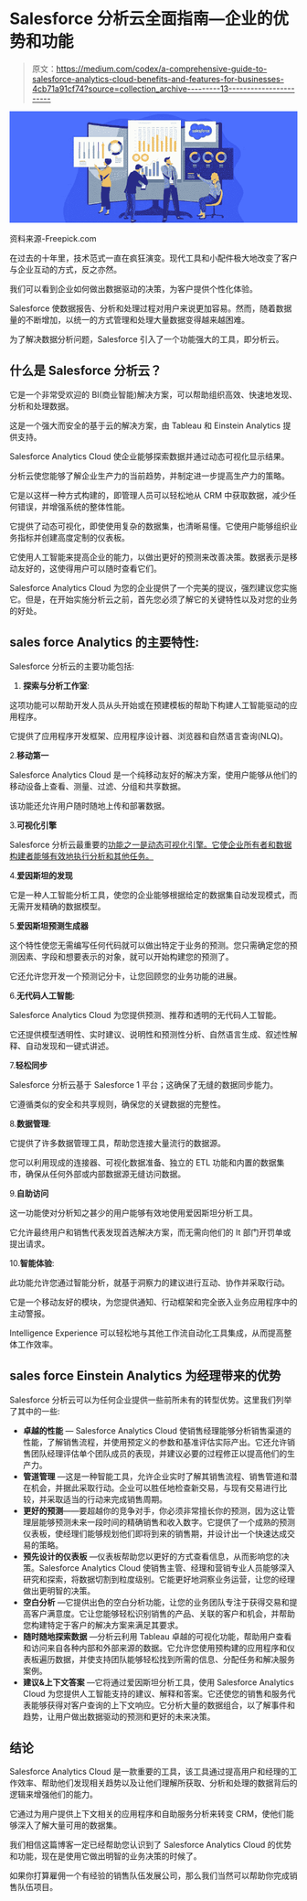 # Salesforce 分析云全面指南—企业的优势和功能

> 原文：<https://medium.com/codex/a-comprehensive-guide-to-salesforce-analytics-cloud-benefits-and-features-for-businesses-4cb71a91cf74?source=collection_archive---------13----------------------->

![](img/18bd5ae28f78bea8135cb168d5603648.png)

资料来源-Freepick.com

在过去的十年里，技术范式一直在疯狂演变。现代工具和小配件极大地改变了客户与企业互动的方式，反之亦然。

我们可以看到企业如何做出数据驱动的决策，为客户提供个性化体验。

Salesforce 使数据报告、分析和处理过程对用户来说更加容易。然而，随着数据量的不断增加，以统一的方式管理和处理大量数据变得越来越困难。

为了解决数据分析问题，Salesforce 引入了一个功能强大的工具，即分析云。

## **什么是 Salesforce 分析云？**

它是一个非常受欢迎的 BI(商业智能)解决方案，可以帮助组织高效、快速地发现、分析和处理数据。

这是一个强大而安全的基于云的解决方案，由 Tableau 和 Einstein Analytics 提供支持。

Salesforce Analytics Cloud 使企业能够探索数据并通过动态可视化显示结果。

分析云使您能够了解企业生产力的当前趋势，并制定进一步提高生产力的策略。

它是以这样一种方式构建的，即管理人员可以轻松地从 CRM 中获取数据，减少任何错误，并增强系统的整体性能。

它提供了动态可视化，即使使用复杂的数据集，也清晰易懂。它使用户能够组织业务指标并创建高度定制的仪表板。

它使用人工智能来提高企业的能力，以做出更好的预测来改善决策。数据表示是移动友好的，这使得用户可以随时查看它们。

Salesforce Analytics Cloud 为您的企业提供了一个完美的提议，强烈建议您实施它。但是，在开始实施分析云之前，首先您必须了解它的关键特性以及对您的业务的好处。

## **sales force Analytics 的主要特性:**

Salesforce 分析云的主要功能包括:

1.  **探索与分析工作室**:

这项功能可以帮助开发人员从头开始或在预建模板的帮助下构建人工智能驱动的应用程序。

它提供了应用程序开发框架、应用程序设计器、浏览器和自然语言查询(NLQ)。

2.**移动第一**

Salesforce Analytics Cloud 是一个纯移动友好的解决方案，使用户能够从他们的移动设备上查看、测量、过滤、分组和共享数据。

该功能还允许用户随时随地上传和部署数据。

3.**可视化引擎**

Salesforce 分析云最重要的[功能之一是动态可视化引擎。它使企业所有者和数据构建者能够有效地执行分析和其他任务。](https://www.arkasoftwares.com/blog/salesforce-analytics-cloud-features-benefits/)

4.**爱因斯坦的发现**

它是一种人工智能分析工具，使您的企业能够根据给定的数据集自动发现模式，而无需开发精确的数据模型。

5.**爱因斯坦预测生成器**

这个特性使您无需编写任何代码就可以做出特定于业务的预测。您只需确定您的预测因素、字段和想要表示的对象，就可以开始构建您的预测了。

它还允许您开发一个预测记分卡，让您回顾您的业务功能的进展。

6.**无代码人工智能**:

Salesforce Analytics Cloud 为您提供预测、推荐和透明的无代码人工智能。

它还提供模型透明性、实时建议、说明性和预测性分析、自然语言生成、叙述性解释、自动发现和一键式讲述。

7.**轻松同步**

Salesforce 分析云基于 Salesforce 1 平台；这确保了无缝的数据同步能力。

它遵循类似的安全和共享规则，确保您的关键数据的完整性。

8.**数据管理**:

它提供了许多数据管理工具，帮助您连接大量流行的数据源。

您可以利用现成的连接器、可视化数据准备、独立的 ETL 功能和内置的数据集市，确保从任何外部或内部数据源无缝访问数据。

9.**自助访问**

这一功能使对分析知之甚少的用户能够有效地使用爱因斯坦分析工具。

它允许最终用户和销售代表发现首选解决方案，而无需向他们的 It 部门开罚单或提出请求。

10.**智能体验**:

此功能允许您通过智能分析，就基于洞察力的建议进行互动、协作并采取行动。

它是一个移动友好的模块，为您提供通知、行动框架和完全嵌入业务应用程序中的主动警报。

Intelligence Experience 可以轻松地与其他工作流自动化工具集成，从而提高整体工作效率。

## **sales force Einstein Analytics 为经理带来的优势**

Salesforce 分析云可以为任何企业提供一些前所未有的转型优势。这里我们列举了其中的一些:

*   **卓越的性能** — Salesforce Analytics Cloud 使销售经理能够分析销售渠道的性能，了解销售流程，并使用预定义的参数和基准评估实际产出。它还允许销售团队经理评估单个团队成员的表现，并建议必要的过程修正以提高他们的生产力。
*   **管道管理** —这是一种智能工具，允许企业实时了解其销售流程、销售管道和潜在机会，并据此采取行动。企业可以胜任地检查新交易，与现有交易进行比较，并采取适当的行动来完成销售周期。
*   **更好的预测**——要超越你的竞争对手，你必须非常擅长你的预测，因为这让管理层能够预测未来一段时间的精确销售和收入数字。它提供了一个成熟的预测仪表板，使经理们能够规划他们即将到来的销售期，并设计出一个快速达成交易的策略。
*   **预先设计的仪表板** —仪表板帮助您以更好的方式查看信息，从而影响您的决策。Salesforce Analytics Cloud 使销售主管、经理和营销专业人员能够深入研究和探索，将数据切割到粒度级别。它能更好地洞察业务运营，让您的经理做出更明智的决策。
*   **空白分析** —它提供出色的空白分析功能，让您的业务团队专注于获得交易和提高客户满意度。它让您能够轻松识别销售的产品、关联的客户和机会，并帮助您构建特定于客户的解决方案来满足其要求。
*   **随时随地探索数据** —分析云利用 Tableau 卓越的可视化功能，帮助用户查看和访问来自各种内部和外部来源的数据。它允许您使用预构建的应用程序和仪表板遍历数据，并使支持团队能够轻松找到所需的信息、分配任务和解决服务案例。
*   **建议&上下文答案** —它将通过爱因斯坦分析工具，使用 Salesforce Analytics Cloud 为您提供人工智能支持的建议、解释和答案。它还使您的销售和服务代表能够获得对客户查询的上下文响应。它分析大量的数据组合，以了解事件和趋势，让用户做出数据驱动的预测和更好的未来决策。

## **结论**

Salesforce Analytics Cloud 是一款重要的工具，该工具通过提高用户和经理的工作效率、帮助他们发现相关趋势以及让他们理解所获取、分析和处理的数据背后的逻辑来增强他们的能力。

它通过为用户提供上下文相关的应用程序和自助服务分析来转变 CRM，使他们能够深入了解大量可用的数据集。

我们相信这篇博客一定已经帮助您认识到了 Salesforce Analytics Cloud 的优势和功能，现在是使用它做出明智的业务决策的时候了。

如果你打算雇佣一个有经验的销售队伍发展公司，那么我们当然可以帮助你完成销售队伍项目。